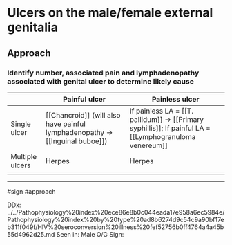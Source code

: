 # Ulcers on the male/female external genitalia
## Approach
### Identify number, associated pain and lymphadenopathy associated with genital ulcer to determine likely cause
|                 | Painful ulcer                                                                | Painless ulcer                                                                                          |
| --------------- | ---------------------------------------------------------------------------- | ------------------------------------------------------------------------------------------------------- |
| Single ulcer    | [[Chancroid]] (will also have painful lymphadenopathy -> [[Inguinal buboe]]) | If painless LA = [[T. pallidum]] -> [[Primary syphillis]]; If painful LA = [[Lymphogranuloma venereum]] |
| Multiple ulcers | Herpes                                                                       | Herpes                                                                                                  |
|                 |                                                                              |                                                                                                         |





---
#sign #approach 

DDx: ../../Pathophysiology%20index%20ece86e8b0c044eada17e958a6ec5984e/Pathophysiology%20index%20by%20type%20ad8b6274d9c54c9a90bf17eb311f049f/HIV%20seroconversion%20illness%20fef52756b0ff4764a4a45b55d4962d25.md
Seen in: Male O/G
Sign: 
